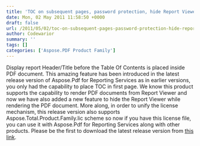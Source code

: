 ```yaml
---
title: 'TOC on subsequent pages, password protection, hide Report Viewer'
date: Mon, 02 May 2011 11:58:50 +0000
draft: false
url: /2011/05/02/toc-on-subsequent-pages-password-protection-hide-report-viewer/
author: Codewarior
summary: ''
tags: []
categories: ['Aspose.PDF Product Family']
---
```


Display report Header/Title before the Table Of Contents is placed inside PDF document. This amazing feature has been introduced in the latest release version of Aspose.Pdf for Reporting Services as in earlier versions, you only had the capability to place TOC in first page. We know this product supports the capability to render PDF documents from Report Viewer and now we have also added a new feature to hide the Report Viewer while rendering the PDF document. More along, in order to unify the license mechanism, this release version also supports Aspose.Total.Product.Family.lic scheme so now if you have this license file, you can use it with Aspose.Pdf for Reporting Services along with other products. Please be the first to download the latest release version from [this link][1].




[1]: http://www.aspose.com/community/files/52/ssrs-rendering-extensions/aspose.pdf-for-reporting-services/entry300730.aspx




